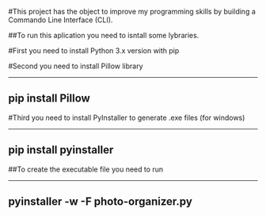 #This project has the object to improve my programming skills by building a Commando Line Interface (CLI).

##To run this aplication you need to isntall some lybraries. 

#First you need to install Python 3.x version with pip

#Second you need to install Pillow library

---
pip install Pillow
---

#Third you need to install PyInstaller to generate .exe files (for windows)

---
pip install pyinstaller
---

##To create the executable file you need to run

---
pyinstaller -w -F photo-organizer.py
---